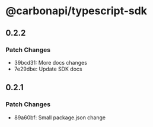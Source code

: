 # @carbonapi/typescript-sdk

## 0.2.2

### Patch Changes

- 39bcd31: More docs changes
- 7e29dbe: Update SDK docs

## 0.2.1

### Patch Changes

- 89a60bf: Small package.json change
